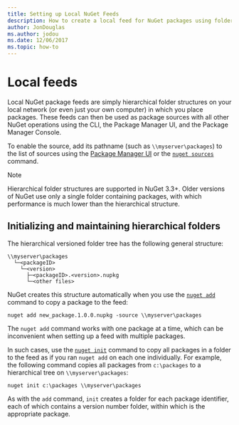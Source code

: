 ```yaml
---
title: Setting up Local NuGet Feeds
description: How to create a local feed for NuGet packages using folders on your local network
author: JonDouglas
ms.author: jodou
ms.date: 12/06/2017
ms.topic: how-to
---
```


# Local feeds

Local NuGet package feeds are simply hierarchical folder structures on your local network (or even just your own computer) in which you place packages. These feeds can then be used as package sources with all other NuGet operations using the CLI, the Package Manager UI, and the Package Manager Console.

To enable the source, add its pathname (such as `\\myserver\packages`) to the list of sources using the [Package Manager UI](../consume-packages/install-use-packages-visual-studio.md#package-sources) or the [`nuget sources`](../reference/cli-reference/cli-ref-sources.md) command.

> [!Note]
> Hierarchical folder structures are supported in NuGet 3.3+. Older versions of NuGet use only a single folder containing packages, with which performance is much lower than the hierarchical structure.

## Initializing and maintaining hierarchical folders

The hierarchical versioned folder tree has the following general structure:

```
\\myserver\packages
  └─<packageID>
    └─<version>
      ├─<packageID>.<version>.nupkg
      └─<other files>
```

NuGet creates this structure automatically when you use the [`nuget add`](../reference/cli-reference/cli-ref-add.md) command to copy a package to the feed:

```cli
nuget add new_package.1.0.0.nupkg -source \\myserver\packages
```

The `nuget add` command works with one package at a time, which can be inconvenient when setting up a feed with multiple packages.

In such cases, use the [`nuget init`](../reference/cli-reference/cli-ref-init.md) command to copy all packages in a folder to the feed as if you ran `nuget add` on each one individually. For example, the following command copies all packages from `c:\packages` to a hierarchical tree on `\\myserver\packages`:

```cli
nuget init c:\packages \\myserver\packages
```

As with the `add` command, `init` creates a folder for each package identifier, each of which contains a version number folder, within which is the appropriate package.

